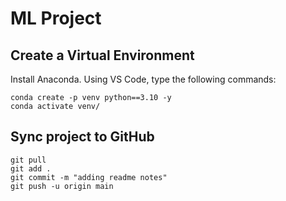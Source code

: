 # ML Project

## Create a Virtual Environment
Install Anaconda.
Using VS Code, type the following commands:

```
conda create -p venv python==3.10 -y
conda activate venv/
```

## Sync project to GitHub
```
git pull
git add .
git commit -m "adding readme notes"
git push -u origin main
```